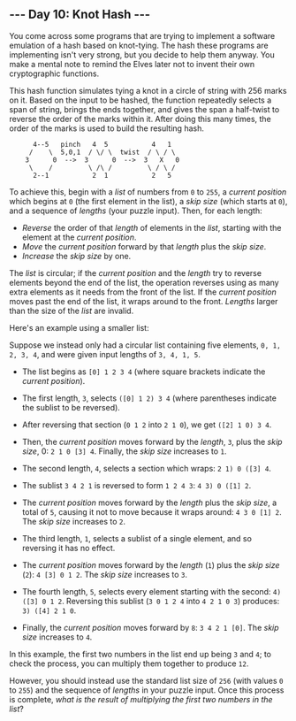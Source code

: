 ## --- Day 10: Knot Hash ---

You come across some programs that are trying to implement a software emulation of a hash based on knot-tying. The hash these programs are implementing isn't very strong, but you decide to help them anyway. You make a mental note to remind the Elves later not to <span title="NEW CRYPTOSYSTEM WHO DIS">invent their own cryptographic functions</span>.

This hash function simulates tying a knot in a circle of string with 256 marks on it. Based on the input to be hashed, the function repeatedly selects a span of string, brings the ends together, and gives the span a half-twist to reverse the order of the marks within it. After doing this many times, the order of the marks is used to build the resulting hash.

```
      4--5   pinch   4  5           4   1
     /    \  5,0,1  / \/ \  twist  / \ / \
    3      0  -->  3      0  -->  3   X   0
     \    /         \ /\ /         \ / \ /
      2--1           2  1           2   5
```

To achieve this, begin with a _list_ of numbers from `0` to `255`, a _current position_ which begins at `0` (the first element in the list), a _skip size_ (which starts at `0`), and a sequence of _lengths_ (your puzzle input). Then, for each length:

*   _Reverse_ the order of that _length_ of elements in the _list_, starting with the element at the _current position_.
*   _Move_ the _current position_ forward by that _length_ plus the _skip size_.
*   _Increase_ the _skip size_ by one.

The _list_ is circular; if the _current position_ and the _length_ try to reverse elements beyond the end of the list, the operation reverses using as many extra elements as it needs from the front of the list. If the _current position_ moves past the end of the list, it wraps around to the front. _Lengths_ larger than the size of the _list_ are invalid.

Here's an example using a smaller list:

Suppose we instead only had a circular list containing five elements, `0, 1, 2, 3, 4`, and were given input lengths of `3, 4, 1, 5`.

*   The list begins as `[0] 1 2 3 4` (where square brackets indicate the _current position_).
*   The first length, `3`, selects `([0] 1 2) 3 4` (where parentheses indicate the sublist to be reversed).
*   After reversing that section (`0 1 2` into `2 1 0`), we get `([2] 1 0) 3 4`.
*   Then, the _current position_ moves forward by the _length_, `3`, plus the _skip size_, 0: `2 1 0 [3] 4`. Finally, the _skip size_ increases to `1`.

*   The second length, `4`, selects a section which wraps: `2 1) 0 ([3] 4`.
*   The sublist `3 4 2 1` is reversed to form `1 2 4 3`: `4 3) 0 ([1] 2`.
*   The _current position_ moves forward by the _length_ plus the _skip size_, a total of `5`, causing it not to move because it wraps around: `4 3 0 [1] 2`. The _skip size_ increases to `2`.

*   The third length, `1`, selects a sublist of a single element, and so reversing it has no effect.
*   The _current position_ moves forward by the _length_ (`1`) plus the _skip size_ (`2`): `4 [3] 0 1 2`. The _skip size_ increases to `3`.

*   The fourth length, `5`, selects every element starting with the second: `4) ([3] 0 1 2`. Reversing this sublist (`3 0 1 2 4` into `4 2 1 0 3`) produces: `3) ([4] 2 1 0`.
*   Finally, the _current position_ moves forward by `8`: `3 4 2 1 [0]`. The _skip size_ increases to `4`.

In this example, the first two numbers in the list end up being `3` and `4`; to check the process, you can multiply them together to produce `12`.

However, you should instead use the standard list size of `256` (with values `0` to `255`) and the sequence of _lengths_ in your puzzle input. Once this process is complete, _what is the result of multiplying the first two numbers in the list_?
